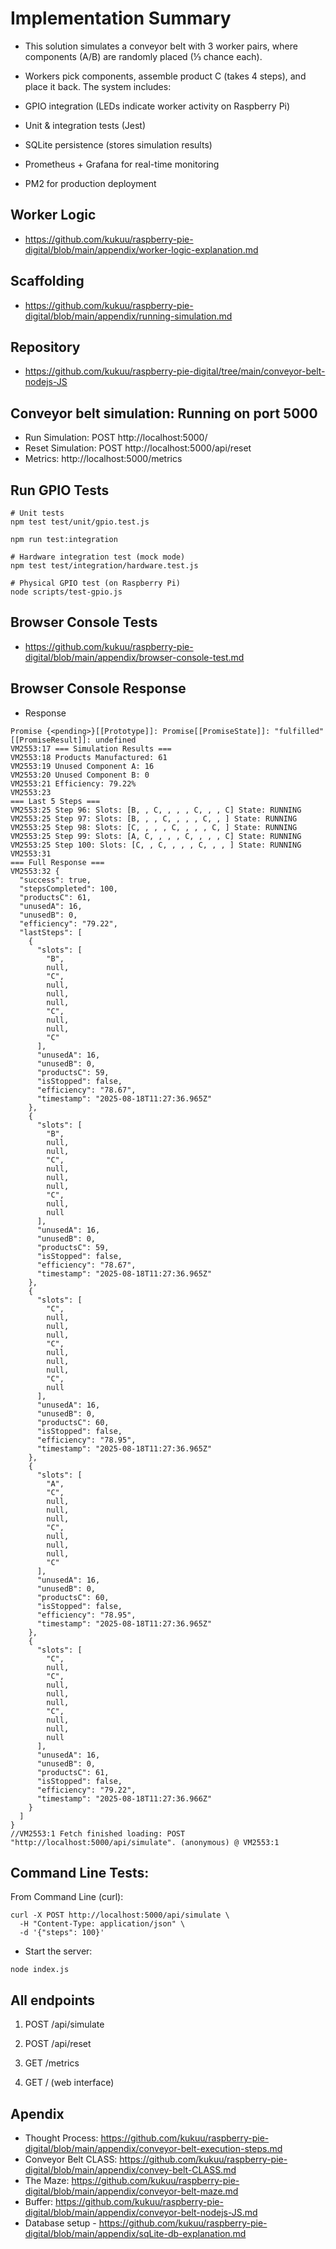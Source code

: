 # Implementation Summary

- This solution simulates a conveyor belt with 3 worker pairs, where components (A/B) are randomly placed (⅓ chance each). 

- Workers pick components, assemble product C (takes 4 steps), and place it back. The system includes:

- GPIO integration (LEDs indicate worker activity on Raspberry Pi)

- Unit & integration tests (Jest)

- SQLite persistence (stores simulation results)

- Prometheus + Grafana for real-time monitoring

- PM2 for production deployment

## Worker Logic

- https://github.com/kukuu/raspberry-pie-digital/blob/main/appendix/worker-logic-explanation.md


## Scaffolding

- https://github.com/kukuu/raspberry-pie-digital/blob/main/appendix/running-simulation.md

## Repository
- https://github.com/kukuu/raspberry-pie-digital/tree/main/conveyor-belt-nodejs-JS
  
## Conveyor belt simulation:  Running on port 5000

- Run Simulation: POST http://localhost:5000/
- Reset Simulation: POST http://localhost:5000/api/reset
- Metrics: http://localhost:5000/metrics

## Run GPIO Tests

```
# Unit tests
npm test test/unit/gpio.test.js

npm run test:integration

# Hardware integration test (mock mode)
npm test test/integration/hardware.test.js

# Physical GPIO test (on Raspberry Pi)
node scripts/test-gpio.js
```

## Browser Console Tests

- https://github.com/kukuu/raspberry-pie-digital/blob/main/appendix/browser-console-test.md

## Browser Console Response
- Response
```
Promise {<pending>}[[Prototype]]: Promise[[PromiseState]]: "fulfilled"[[PromiseResult]]: undefined
VM2553:17 === Simulation Results ===
VM2553:18 Products Manufactured: 61
VM2553:19 Unused Component A: 16
VM2553:20 Unused Component B: 0
VM2553:21 Efficiency: 79.22%
VM2553:23 
=== Last 5 Steps ===
VM2553:25 Step 96: Slots: [B, , C, , , , C, , , C] State: RUNNING
VM2553:25 Step 97: Slots: [B, , , C, , , , C, , ] State: RUNNING
VM2553:25 Step 98: Slots: [C, , , , C, , , , C, ] State: RUNNING
VM2553:25 Step 99: Slots: [A, C, , , , C, , , , C] State: RUNNING
VM2553:25 Step 100: Slots: [C, , C, , , , C, , , ] State: RUNNING
VM2553:31 
=== Full Response ===
VM2553:32 {
  "success": true,
  "stepsCompleted": 100,
  "productsC": 61,
  "unusedA": 16,
  "unusedB": 0,
  "efficiency": "79.22",
  "lastSteps": [
    {
      "slots": [
        "B",
        null,
        "C",
        null,
        null,
        null,
        "C",
        null,
        null,
        "C"
      ],
      "unusedA": 16,
      "unusedB": 0,
      "productsC": 59,
      "isStopped": false,
      "efficiency": "78.67",
      "timestamp": "2025-08-18T11:27:36.965Z"
    },
    {
      "slots": [
        "B",
        null,
        null,
        "C",
        null,
        null,
        null,
        "C",
        null,
        null
      ],
      "unusedA": 16,
      "unusedB": 0,
      "productsC": 59,
      "isStopped": false,
      "efficiency": "78.67",
      "timestamp": "2025-08-18T11:27:36.965Z"
    },
    {
      "slots": [
        "C",
        null,
        null,
        null,
        "C",
        null,
        null,
        null,
        "C",
        null
      ],
      "unusedA": 16,
      "unusedB": 0,
      "productsC": 60,
      "isStopped": false,
      "efficiency": "78.95",
      "timestamp": "2025-08-18T11:27:36.965Z"
    },
    {
      "slots": [
        "A",
        "C",
        null,
        null,
        null,
        "C",
        null,
        null,
        null,
        "C"
      ],
      "unusedA": 16,
      "unusedB": 0,
      "productsC": 60,
      "isStopped": false,
      "efficiency": "78.95",
      "timestamp": "2025-08-18T11:27:36.965Z"
    },
    {
      "slots": [
        "C",
        null,
        "C",
        null,
        null,
        null,
        "C",
        null,
        null,
        null
      ],
      "unusedA": 16,
      "unusedB": 0,
      "productsC": 61,
      "isStopped": false,
      "efficiency": "79.22",
      "timestamp": "2025-08-18T11:27:36.966Z"
    }
  ]
}
//VM2553:1 Fetch finished loading: POST "http://localhost:5000/api/simulate". (anonymous) @ VM2553:1

```
## Command Line Tests:

From Command Line (curl):

```
curl -X POST http://localhost:5000/api/simulate \
  -H "Content-Type: application/json" \
  -d '{"steps": 100}'

```

- Start the server:

```
node index.js

```


## All endpoints

1. POST /api/simulate

2. POST /api/reset

3. GET /metrics

4. GET / (web interface)

## Apendix

- Thought Process: https://github.com/kukuu/raspberry-pie-digital/blob/main/appendix/conveyor-belt-execution-steps.md
- Conveyor Belt CLASS: https://github.com/kukuu/raspberry-pie-digital/blob/main/appendix/convey-belt-CLASS.md
- The Maze: https://github.com/kukuu/raspberry-pie-digital/blob/main/appendix/conveyor-belt-maze.md
- Buffer: https://github.com/kukuu/raspberry-pie-digital/blob/main/appendix/conveyor-belt-nodejs-JS.md
- Database setup - https://github.com/kukuu/raspberry-pie-digital/blob/main/appendix/sqLite-db-explanation.md
